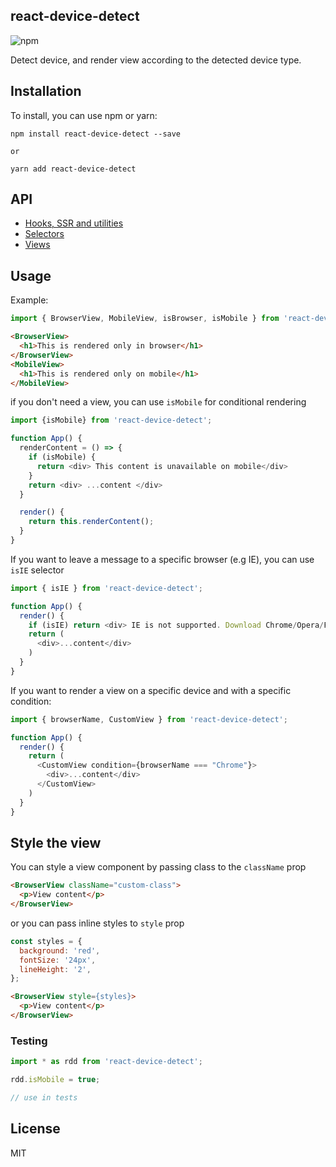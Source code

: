 ## react-device-detect

![npm](https://img.shields.io/npm/dm/react-device-detect?label=npm%20downloads)

Detect device, and render view according to the detected device type.

## Installation

To install, you can use npm or yarn:

```
npm install react-device-detect --save

or

yarn add react-device-detect
```

## API

- [Hooks, SSR and utilities](docs/api.md)
- [Selectors](docs/selectors.md)
- [Views](docs/views.md)

## Usage

Example:

```javascript
import { BrowserView, MobileView, isBrowser, isMobile } from 'react-device-detect';
```

```html
<BrowserView>
  <h1>This is rendered only in browser</h1>
</BrowserView>
<MobileView>
  <h1>This is rendered only on mobile</h1>
</MobileView>
```

if you don't need a view, you can use `isMobile` for conditional rendering

```javascript
import {isMobile} from 'react-device-detect';

function App() {
  renderContent = () => {
    if (isMobile) {
      return <div> This content is unavailable on mobile</div>
    }
    return <div> ...content </div>
  }

  render() {
    return this.renderContent();
  }
}
```

If you want to leave a message to a specific browser (e.g IE), you can use `isIE` selector

```javascript
import { isIE } from 'react-device-detect';

function App() {
  render() {
    if (isIE) return <div> IE is not supported. Download Chrome/Opera/Firefox </div>
    return (
      <div>...content</div>
    )
  }
}
```

If you want to render a view on a specific device and with a specific condition:

```javascript
import { browserName, CustomView } from 'react-device-detect';

function App() {
  render() {
    return (
      <CustomView condition={browserName === "Chrome"}>
        <div>...content</div>
      </CustomView>
    )
  }
}
```

## Style the view

You can style a view component by passing class to the `className` prop

```html
<BrowserView className="custom-class">
  <p>View content</p>
</BrowserView>
```

or you can pass inline styles to `style` prop

```javascript
const styles = {
  background: 'red',
  fontSize: '24px',
  lineHeight: '2',
};
```

```html
<BrowserView style={styles}>
  <p>View content</p>
</BrowserView>
```

### Testing

```js
import * as rdd from 'react-device-detect';

rdd.isMobile = true;

// use in tests
```

## License

MIT
